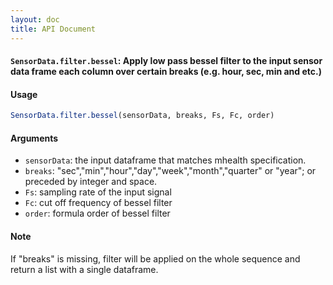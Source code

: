 ```yaml
---
layout: doc
title: API Document
---
```


#### `SensorData.filter.bessel`: Apply low pass bessel filter to the input sensor data frame each column over certain breaks (e.g. hour, sec, min and etc.) ####

#### Usage ####

```r
SensorData.filter.bessel(sensorData, breaks, Fs, Fc, order)
```

#### Arguments ####

* `sensorData`: the input dataframe that matches mhealth specification.
* `breaks`: "sec","min","hour","day","week","month","quarter" or "year"; or preceded by integer and space.
* `Fs`: sampling rate of the input signal
* `Fc`: cut off frequency of bessel filter
* `order`: formula order of bessel filter


#### Note ####


 If "breaks" is missing, filter will be applied on the whole sequence and return a list with a single dataframe.


